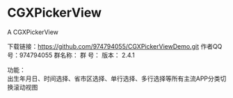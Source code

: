 # CGXPickerView
A CGXPickerView

下载链接：https://github.com/974794055/CGXPickerViewDemo.git
作者QQ号：974794055
群名称：
群   号：
版本： 2.4.1


 功能：    
  出生年月日、时间选择、省市区选择、单行选择、多行选择等所有主流APP分类切换滚动视图
 
 
